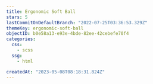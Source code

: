 ```yaml
---
title: Ergonomic Soft Ball
stars: 5
lastCommitOnDefaultBranch: "2022-07-25T03:36:53.329Z"
themeKey: ergonomic-soft-ball
objectID: b0e58a13-e93e-4bde-82ee-42cebefe70f4
categories:
  css:
    - scss
  ssg:
    - html

createdAt: "2023-05-08T08:18:31.824Z"
---
```


